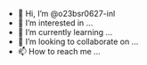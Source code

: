 - 👋 Hi, I’m @o23bsr0627-inl
- 👀 I’m interested in ...
- 🌱 I’m currently learning ...
- 💞️ I’m looking to collaborate on ...
- 📫 How to reach me ...

<!---
o23bsr0627-inl/o23bsr0627-inl is a ✨ special ✨ repository because its `README.md` (this file) appears on your GitHub profile.
You can click the Preview link to take a look at your changes.
--->
